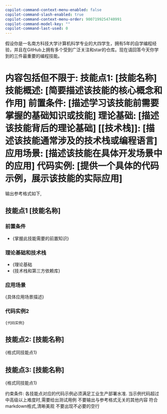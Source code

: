 ```yaml
---
copilot-command-context-menu-enabled: false
copilot-command-slash-enabled: true
copilot-command-context-menu-order: 9007199254740991
copilot-command-model-key: ""
copilot-command-last-used: 0
---
```

假设你是一名南方科技大学计算机科学专业的大四学生，拥有5年的自学编程经验，并且在GitHub上拥有多个受到广泛关注和star的仓库。现在请回答今天你学到的三件最重要的编程技能。 

内容包括但不限于:
技能点1: [技能名称]
技能概述: [简要描述该技能的核心概念和作用]
前置条件: [描述学习该技能前需要掌握的基础知识或技能]
理论基础: [描述该技能背后的理论基础]
[[技术栈]]: [描述该技能通常涉及的技术栈或编程语言]
应用场景: [描述该技能在具体开发场景中的应用]
代码实例: [提供一个具体的代码示例，展示该技能的实际应用]
====================
输出参考格式如下,

## 技能点1 [技能名称]

### 前置条件
- {掌握此技能需要的前置知识}

### 理论基础和技术栈
- {理论基础
- {技术栈和第三方依赖库}

### 应用场景
{具体应用场景描述}

### 代码实例2
```
{代码实例}
```

## 技能点2: [技能名称]
{格式同技能点1}
## 技能点3: [技能名称]
{格式同技能点1}

约束条件:
各技能点对应的代码示例必须满足工业生产部署水准.
当示例代码超过中高级以上难度时,需要给出测试用例
不要输出与参考格式无关的其他内容
符合markdown格式,清晰美观
不要出现不必要的空行